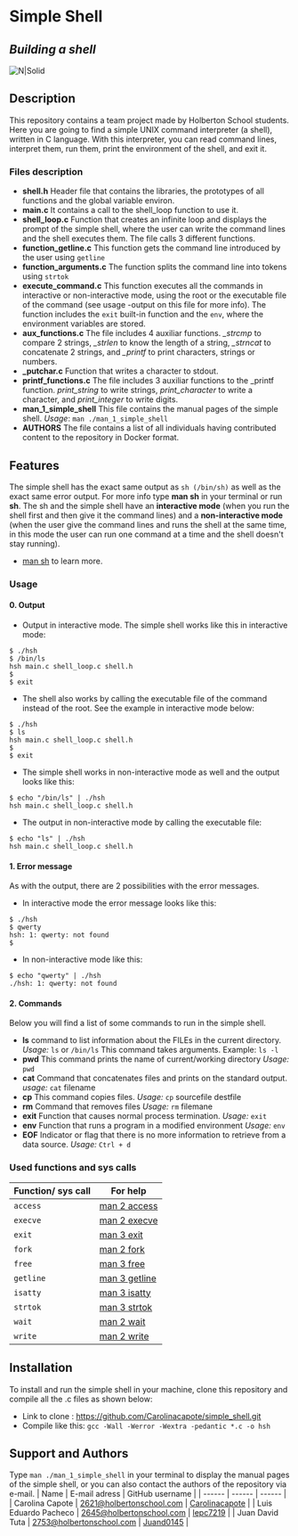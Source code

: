 # Simple Shell
## _Building a shell_

![N|Solid](https://blog.carreralinux.com.ar/wp-content/uploads/2016/12/shell-scripts-en-linux.png)

## Description
This repository contains a team project made by Holberton School students. Here you are going to find a simple UNIX command interpreter (a shell), written in C language. With this interpreter, you can read command lines, interpret them, run them, print the environment of the shell, and exit it.

### Files description
- **shell.h**
Header file that contains the libraries, the prototypes of all functions and the global variable environ.
- **main.c**
It contains a call to the shell_loop function to use it.
- **shell_loop.c**
Function that creates an infinite loop and displays the prompt of the simple shell, where the user can write the command lines and the shell executes them. The file calls 3 different functions.
- **function_getline.c**
This function gets the command line introduced by the user using `getline`
- **function_arguments.c**
The function splits the command line into tokens using `strtok`
- **execute_command.c**
This function executes all the commands in interactive or non-interactive mode, using the root or the executable file of the command (see usage -output on this file for more info). The function includes the `exit` built-in function and the `env`, where the environment variables are stored.
- **aux_functions.c**
The file includes 4 auxiliar functions. *_strcmp* to compare 2 strings,  *_strlen* to know the length of a string, *_strncat* to concatenate 2 strings, and *_printf* to print characters, strings or numbers.
- **_putchar.c**
Function that writes a character to stdout.
- **printf_functions.c**
The file includes 3 auxiliar functions to the _printf function. *print_string* to write strings, *print_character* to write a character, and *print_integer* to write digits.
- **man_1_simple_shell**
This file contains the manual pages of the simple shell. *Usage*: `man ./man_1_simple_shell`
- **AUTHORS**
The file contains a list of all individuals having contributed content to the repository in Docker format.

## Features
The simple shell has the exact same output as `sh (/bin/sh)` as well as the exact same error output. For more info type **man sh** in your terminal or run **sh**. The sh and the simple shell have an **interactive mode** (when you run the shell first and then give it the command lines) and a **non-interactive mode** (when the user give the command lines and runs the shell at the same time, in this mode the user can run one command at a time and the shell doesn't stay running).
- [man sh](https://www.man7.org/linux/man-pages/man1/sh.1p.html) to learn more.

### Usage

#### 0. Output
- Output in interactive mode.
The simple shell works like this in interactive mode:
```
$ ./hsh
$ /bin/ls
hsh main.c shell_loop.c shell.h
$
$ exit
```
- The shell also works by calling the executable file of the command instead of the root. See the example in interactive mode below:
```
$ ./hsh
$ ls
hsh main.c shell_loop.c shell.h
$
$ exit
```
- The simple shell works in non-interactive mode as well and the output looks like this:
```
$ echo "/bin/ls" | ./hsh
hsh main.c shell_loop.c shell.h
```
- The output in non-interactive mode by calling the executable file:
```
$ echo "ls" | ./hsh
hsh main.c shell_loop.c shell.h
```
#### 1. Error message
 As with the output, there are 2 possibilities with the error messages.
  - In interactive mode the error message looks like this:
  ```
  $ ./hsh
  $ qwerty
  hsh: 1: qwerty: not found
  $
  ```
  - In non-interactive mode like this:
  ```
  $ echo "qwerty" | ./hsh
  ./hsh: 1: qwerty: not found
  ```
  #### 2. Commands
  Below you will find a list of some commands to run in the simple shell.
  - **ls**
  command to list information about the FILEs in the current directory.
  *Usage:* `ls` or `/bin/ls`
  This command takes arguments. Example: `ls -l`
  - **pwd**
  This command prints the name of current/working directory
  *Usage:* `pwd`
  - **cat**
  Command that concatenates files and prints on the standard output.
  *usage:* `cat` filename
  - **cp**
  This command copies files.
  *Usage:* `cp` sourcefile destfile
  - **rm**
  Command that removes files
  *Usage:* `rm` filemane
  - **exit**
  Function that causes normal process termination.
  *Usage:* `exit`
  - **env**
  Function that runs a program in a modified environment
  *Usage:* `env`
  - **EOF**
   Indicator or flag that there is no more information to retrieve from a data source.
   *Usage:* `Ctrl + d`

   ### Used functions and sys calls

   | Function/ sys call | For help |
   | ------ | ------ |
   | `access` | [man 2 access](https://www.man7.org/linux/man-pages/man2/access.2.html) |
   | `execve` | [man 2 execve](https://www.man7.org/linux/man-pages/man2/execve.2.html) |
   | `exit` | [man 3 exit](https://www.man7.org/linux/man-pages/man3/exit.3.html) |
   | `fork` | [man 2 fork](https://www.man7.org/linux/man-pages/man2/fork.2.html) |
   | `free` | [man 3 free](https://linux.die.net/man/3/free) |
   | `getline` | [man 3 getline](https://www.man7.org/linux/man-pages/man3/getline.3.html) |
   | `isatty` | [man 3 isatty](https://man7.org/linux/man-pages/man3/isatty.3.html) |
   | `strtok` | [man 3 strtok](https://man7.org/linux/man-pages/man3/strtok.3.html) |
   | `wait` | [man 2 wait](https://man7.org/linux/man-pages/man2/wait.2.html) |
   | `write` | [man 2 write](https://man7.org/linux/man-pages/man2/write.2.html) |

   ## Installation
   To install and run the simple shell in your machine, clone this repository and compile all the .c files as shown below:
   - Link to clone : https://github.com/Carolinacapote/simple_shell.git
   - Compile like this: `gcc -Wall -Werror -Wextra -pedantic *.c -o hsh`

   ## Support and Authors
   Type `man ./man_1_simple_shell` in your terminal to display the manual pages of the simple shell, or you can also contact the authors of the repository via e-mail.
   | Name | E-mail adress | GitHub username |
   | ------ | ------ | ------ |
   | Carolina Capote | 2621@holbertonschool.com | [Carolinacapote](https://github.com/Carolinacapote) |
   | Luis Eduardo Pacheco | 2645@holbertonschool.com | [lepc7219](https://github.com/lepc7219) |
   | Juan David Tuta | 2753@holbertonschool.com | [Juand0145](https://github.com/Juand0145) |
